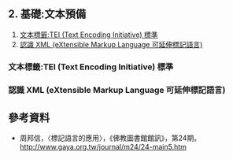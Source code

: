 ## 2. 基礎:文本預備
1. [文本標籤:TEI (Text Encoding Initiative) 標準](#文本標籤tei-text-encoding-initiative-標準)
1. [認識 XML (eXtensible Markup Language 可延伸標記語言)](認識-xml-extensible-markup-language-可延伸標記語言)

### 文本標籤:TEI (Text Encoding Initiative) 標準


### 認識 XML (eXtensible Markup Language 可延伸標記語言)


## 參考資料
* 周邦信，〈標記語言的應用〉，《佛教圖書館館訊》，第24期。<http://www.gaya.org.tw/journal/m24/24-main5.htm>
